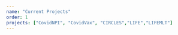```yaml
---
name: "Current Projects"
order: 1
projects: ["CovidNPI", "CovidVax", "CIRCLES","LIFE","LIFEMLT"]
---
```

